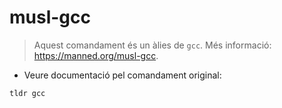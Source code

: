 # musl-gcc

> Aquest comandament és un àlies de `gcc`.
> Més informació: <https://manned.org/musl-gcc>.

- Veure documentació pel comandament original:

`tldr gcc`

